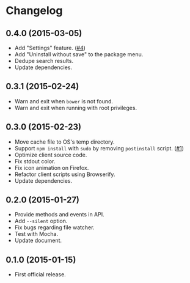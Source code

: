 # Changelog

## 0.4.0 (2015-03-05)
- Add "Settings" feature. ([#4](https://github.com/rakuten-frontend/bower-browser/issues/4))
- Add "Uninstall without save" to the package menu.
- Dedupe search results.
- Update dependencies.

## 0.3.1 (2015-02-24)
- Warn and exit when `bower` is not found.
- Warn and exit when running with root privileges.

## 0.3.0 (2015-02-23)
- Move cache file to OS's temp directory.
- Support `npm install` with `sudo` by removing `postinstall` script. ([#1](https://github.com/rakuten-frontend/bower-browser/issues/1))
- Optimize client source code.
- Fix stdout color.
- Fix icon animation on Firefox.
- Refactor client scripts using Browserify.
- Update dependencies.

## 0.2.0 (2015-01-27)
- Provide methods and events in API.
- Add `--silent` option.
- Fix bugs regarding file watcher.
- Test with Mocha.
- Update document.

## 0.1.0 (2015-01-15)
- First official release.
